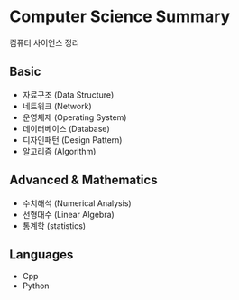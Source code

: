 # Computer Science Summary

컴퓨터 사이언스 정리


## Basic

* 자료구조 (Data Structure)
* 네트워크 (Network)
* 운영체제 (Operating System)
* 데이터베이스 (Database)
* 디자인패턴 (Design Pattern)
* 알고리즘 (Algorithm)

## Advanced & Mathematics

* 수치해석 (Numerical Analysis)
* 선형대수 (Linear Algebra)
* 통계학 (statistics)

## Languages
* Cpp
* Python
